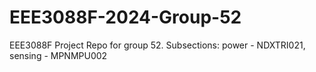 # EEE3088F-2024-Group-52
 EEE3088F Project Repo for group 52. Subsections: power - NDXTRI021, sensing - MPNMPU002
